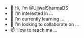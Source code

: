 - 👋 Hi, I’m @UjjwalSharmaDS
- 👀 I’m interested in ...
- 🌱 I’m currently learning ...
- 💞️ I’m looking to collaborate on ...
- 📫 How to reach me ...

<!---
UjjwalSharmaDS/UjjwalSharmaDS is a ✨ special ✨ repository because its `README.md` (this file) appears on your GitHub profile.
You can click the Preview link to take a look at your changes.
--->
